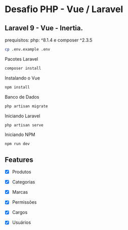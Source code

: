 # Desafio PHP - Vue / Laravel

## Laravel 9 - Vue - Inertia.

prequisitos: php: ^8.1.4 e composer ^2.3.5

```bash
cp .env.example .env
```

Pacotes Laravel
```Bash
composer install
```

Instalando o Vue
```Bash
npm install
```

Banco de Dados

```bash
php artisan migrate
```

Iniciando Laravel

```bash
php artisan serve
```

Iniciando NPM

```bash
npm run dev
```

## Features

-   [x] Produtos
-   [x] Categorias
-   [x] Marcas
-   [x] Permissões
-   [x] Cargos
-   [x] Usuários

